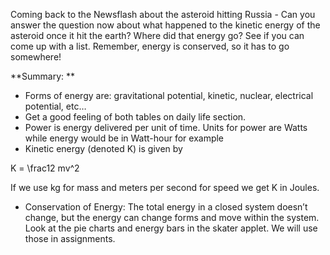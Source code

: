 Coming back to the Newsflash about the asteroid hitting Russia - Can you answer the question now about what happened to the kinetic energy of the asteroid once it hit the earth? Where did that energy go? See if you can come up with a list. Remember, energy is conserved, so it has to go somewhere!

**Summary: **

* Forms of energy are: gravitational potential, kinetic, nuclear, electrical potential, etc…
* Get a good feeling of both tables on daily life section.
* Power is energy delivered per unit of time. Units for power are Watts while energy would be in Watt-hour for example
* Kinetic energy \(denoted K\) is given by

<lrn-math>K = \frac12 mv^2</lrn-math>

If we use kg for mass and meters per second for speed we get K in Joules.

* Conservation of Energy: The total energy in a closed system doesn’t change, but the energy can change forms and move within the system. Look at the pie charts and energy bars in the skater applet. We will use those in assignments.



